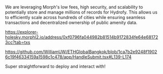 We are leveraging Morph's low fees, high security, and scalability to potentially store and manage millions of records for Hydrofy. This allows us to efficiently scale across hundreds of cities while ensuring seamless transactions and decentralized ownership of public amenity data.

https://explorer-holesky.morphl2.io/address/0xf0796fa044982b81514b9172834fe64e681723cc?tab=txs

https://github.com/WilliamUW/ETHGlobalBangkok/blob/1ca7b2e9248f19026c19f46334159a1598c1c478/app/HandleSubmit.tsx#L139-L174

Super straightforward to deploy and interact with!